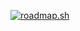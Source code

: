 [![roadmap.sh](https://api.roadmap.sh/v1-badge/wide/65193dbf39da8117e2edd741?variant=dark)](https://roadmap.sh)
